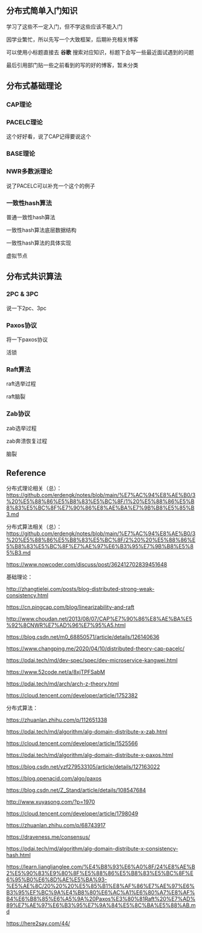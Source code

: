 ## 分布式简单入门知识

学习了这些不一定入门，但不学这些应该不能入门

因学业繁忙，所以先写一个大致框架，后期补充相关博客

可以使用小标题直接去 **谷歌** 搜索对应知识，标题下会写一些最近面试遇到的问题

最后引用部门贴一些之前看到的写的好的博客，暂未分类

## 分布式基础理论

### CAP理论

### PACELC理论

这个好好看，说了CAP记得要说这个

### BASE理论

### NWR多数派理论

说了PACELC可以补充一个这个的例子

### 一致性hash算法

普通一致性hash算法

一致性hash算法底层数据结构

一致性hash算法的具体实现

虚拟节点

## 分布式共识算法

### 2PC & 3PC

说一下2pc、3pc

### Paxos协议

将一下paxos协议

活锁

### Raft算法

raft选举过程

raft脑裂

### Zab协议

zab选举过程

zab奔溃恢复过程

脑裂





## Reference

分布式理论相关（总）：https://github.com/erdengk/notes/blob/main/%E7%AC%94%E8%AE%B0/3%20%E5%88%86%E5%B8%83%E5%BC%8F/1%20%E5%88%86%E5%B8%83%E5%BC%8F%E7%90%86%E8%AE%BA%E7%9B%B8%E5%85%B3.md

分布式算法相关（总）：https://github.com/erdengk/notes/blob/main/%E7%AC%94%E8%AE%B0/3%20%E5%88%86%E5%B8%83%E5%BC%8F/2%20%20%E5%88%86%E5%B8%83%E5%BC%8F%E7%AE%97%E6%B3%95%E7%9B%B8%E5%85%B3.md

https://www.nowcoder.com/discuss/post/362412702839451648

基础理论：

http://zhangtielei.com/posts/blog-distributed-strong-weak-consistency.html

https://cn.pingcap.com/blog/linearizability-and-raft

http://www.choudan.net/2013/08/07/CAP%E7%90%86%E8%AE%BA%E5%92%8CNWR%E7%AD%96%E7%95%A5.html

https://blog.csdn.net/m0_68850571/article/details/126140636

https://www.changping.me/2020/04/10/distributed-theory-cap-pacelc/

https://pdai.tech/md/dev-spec/spec/dev-microservice-kangwei.html

https://www.52code.net/a/8xjTPFSabM

https://pdai.tech/md/arch/arch-z-theory.html

https://cloud.tencent.com/developer/article/1752382

分布式算法：

https://zhuanlan.zhihu.com/p/112651338

https://pdai.tech/md/algorithm/alg-domain-distribute-x-zab.html

https://cloud.tencent.com/developer/article/1525566

https://pdai.tech/md/algorithm/alg-domain-distribute-x-paxos.html

https://blog.csdn.net/yzf279533105/article/details/127163022

https://blog.openacid.com/algo/paxos

https://blog.csdn.net/Z_Stand/article/details/108547684

http://www.xuyasong.com/?p=1970

https://cloud.tencent.com/developer/article/1798049

https://zhuanlan.zhihu.com/p/68743917

https://draveness.me/consensus/

https://pdai.tech/md/algorithm/alg-domain-distribute-x-consistency-hash.html

https://learn.lianglianglee.com/%E4%B8%93%E6%A0%8F/24%E8%AE%B2%E5%90%83%E9%80%8F%E5%88%86%E5%B8%83%E5%BC%8F%E6%95%B0%E6%8D%AE%E5%BA%93-%E5%AE%8C/20%20%20%E5%85%B1%E8%AF%86%E7%AE%97%E6%B3%95%EF%BC%9A%E4%B8%80%E6%AC%A1%E6%80%A7%E8%AF%B4%E6%B8%85%E6%A5%9A%20Paxos%E3%80%81Raft%20%E7%AD%89%E7%AE%97%E6%B3%95%E7%9A%84%E5%8C%BA%E5%88%AB.md

https://here2say.com/44/

